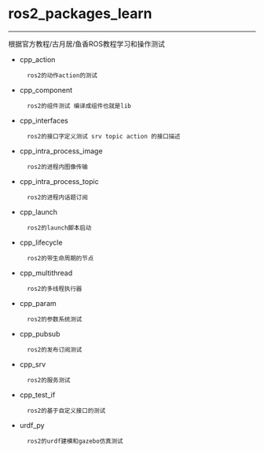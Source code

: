 # ros2_packages_learn
---
根据官方教程/古月居/鱼香ROS教程学习和操作测试

- cpp_action 

        ros2的动作action的测试
- cpp_component 

        ros2的组件测试 编译成组件也就是lib

- cpp_interfaces 

        ros2的接口字定义测试 srv topic action 的接口描述

- cpp_intra_process_image 

        ros2的进程内图像传输

- cpp_intra_process_topic 

        ros2的进程内话题订阅

- cpp_launch 

        ros2的launch脚本启动

- cpp_lifecycle 

        ros2的带生命周期的节点

- cpp_multithread 

        ros2的多线程执行器

- cpp_param 

        ros2的参数系统测试

- cpp_pubsub 

        ros2的发布订阅测试

- cpp_srv 

        ros2的服务测试

- cpp_test_if 

        ros2的基于自定义接口的测试

- urdf_py 

        ros2的urdf建模和gazebo仿真测试
